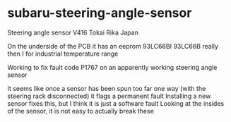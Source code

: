 # subaru-steering-angle-sensor

Steering angle sensor V416 Tokai Rika Japan

On the underside of the PCB it has an eeprom
93LC66BI
93LC66B really then I for industrial temperature range

Working to fix fault code P1767 on an apparently working steering angle sensor

It seems like once a sensor has been spun too far one way (with the steering rack disconnected) it flags a permanent fault
Installing a new sensor fixes this, but I think it is just a software fault
Looking at the insides of the sensor, it is not easy to actually break these
